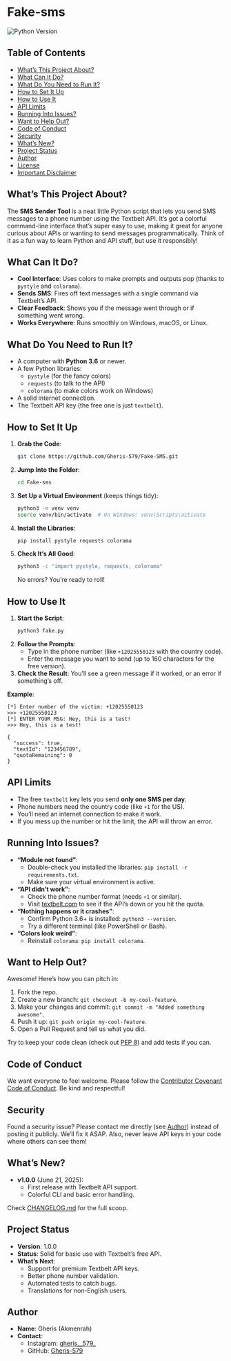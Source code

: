 # Fake-sms

 
![Python Version](https://img.shields.io/badge/python-3.6%2B-blue) 

## Table of Contents
- [What’s This Project About?](#whats-this-project-about)
- [What Can It Do?](#what-can-it-do)
- [What Do You Need to Run It?](#what-do-you-need-to-run-it)
- [How to Set It Up](#how-to-set-it-up)
- [How to Use It](#how-to-use-it)
- [API Limits](#api-limits)
- [Running Into Issues?](#running-into-issues)
- [Want to Help Out?](#want-to-help-out)
- [Code of Conduct](#code-of-conduct)
- [Security](#security)
- [What’s New?](#whats-new)
- [Project Status](#project-status)
- [Author](#author)
- [License](#license)
- [Important Disclaimer](#important-disclaimer)

## What’s This Project About?
The **SMS Sender Tool** is a neat little Python script that lets you send SMS messages to a phone number using the Textbelt API. It’s got a colorful command-line interface that’s super easy to use, making it great for anyone curious about APIs or wanting to send messages programmatically. Think of it as a fun way to learn Python and API stuff, but use it responsibly!

## What Can It Do?
- **Cool Interface**: Uses colors to make prompts and outputs pop (thanks to `pystyle` and `colorama`).
- **Sends SMS**: Fires off text messages with a single command via Textbelt’s API.
- **Clear Feedback**: Shows you if the message went through or if something went wrong.
- **Works Everywhere**: Runs smoothly on Windows, macOS, or Linux.

## What Do You Need to Run It?
- A computer with **Python 3.6** or newer.
- A few Python libraries:
  - `pystyle` (for the fancy colors)
  - `requests` (to talk to the API)
  - `colorama` (to make colors work on Windows)
- A solid internet connection.
- The Textbelt API key (the free one is just `textbelt`).

## How to Set It Up
1. **Grab the Code**:
   ```bash
   git clone https://github.com/Gheris-579/Fake-SMS.git
   ```
2. **Jump Into the Folder**:
   ```bash
   cd Fake-sms
   ```
3. **Set Up a Virtual Environment** (keeps things tidy):
   ```bash
   python3 -m venv venv
   source venv/bin/activate  # On Windows: venv\Scripts\activate
   ```
4. **Install the Libraries**:
   ```bash
   pip install pystyle requests colorama
   ```
5. **Check It’s All Good**:
   ```bash
   python3 -c "import pystyle, requests, colorama"
   ```
   No errors? You’re ready to roll!

## How to Use It
1. **Start the Script**:
   ```bash
   python3 fake.py
   ```
2. **Follow the Prompts**:
   - Type in the phone number (like `+12025550123` with the country code).
   - Enter the message you want to send (up to 160 characters for the free version).
3. **Check the Result**: You’ll see a green message if it worked, or an error if something’s off.

**Example**:
```plaintext
[*] Enter number of the victim: +12025550123
>>> +12025550123
[*] ENTER YOUR MSG: Hey, this is a test!
>>> Hey, this is a test!

{
  "success": true,
  "textId": "123456789",
  "quotaRemaining": 0
}
```

## API Limits
- The free `textbelt` key lets you send **only one SMS per day**.
- Phone numbers need the country code (like `+1` for the US).
- You’ll need an internet connection to make it work.
- If you mess up the number or hit the limit, the API will throw an error.

## Running Into Issues?
- **“Module not found”**:
  - Double-check you installed the libraries: `pip install -r requirements.txt`.
  - Make sure your virtual environment is active.
- **“API didn’t work”**:
  - Check the phone number format (needs `+1` or similar).
  - Visit [textbelt.com](https://textbelt.com) to see if the API’s down or you hit the quota.
- **“Nothing happens or it crashes”**:
  - Confirm Python 3.6+ is installed: `python3 --version`.
  - Try a different terminal (like PowerShell or Bash).
- **“Colors look weird”**:
  - Reinstall `colorama`: `pip install colorama`.

## Want to Help Out?
Awesome! Here’s how you can pitch in:
1. Fork the repo.
2. Create a new branch: `git checkout -b my-cool-feature`.
3. Make your changes and commit: `git commit -m "Added something awesome"`.
4. Push it up: `git push origin my-cool-feature`.
5. Open a Pull Request and tell us what you did.

Try to keep your code clean (check out [PEP 8](https://peps.python.org/pep-0008/)) and add tests if you can.

## Code of Conduct
We want everyone to feel welcome. Please follow the [Contributor Covenant Code of Conduct](https://www.contributor-covenant.org/version/2/0/code_of_conduct/). Be kind and respectful!

## Security
Found a security issue? Please contact me directly (see [Author](#author)) instead of posting it publicly. We’ll fix it ASAP. Also, never leave API keys in your code where others can see them!

## What’s New?
- **v1.0.0** (June 21, 2025):
  - First release with Textbelt API support.
  - Colorful CLI and basic error handling.

Check [CHANGELOG.md](CHANGELOG.md) for the full scoop.

## Project Status
- **Version**: 1.0.0
- **Status**: Solid for basic use with Textbelt’s free API.
- **What’s Next**:
  - Support for premium Textbelt API keys.
  - Better phone number validation.
  - Automated tests to catch bugs.
  - Translations for non-English users.

## Author
- **Name**: Gheris (Akmenrah)
- **Contact**:
  - Instagram: [gheris__579_](https://www.instagram.com/gheris__579_)
  - GitHub: [Gheris-579](https://github.com/Gheris-579)

